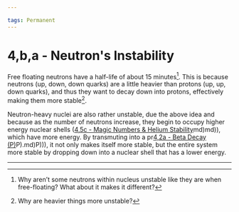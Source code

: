 ```yaml
---

tags: Permanent 
---
```


# 4,b,a - Neutron's Instability

Free floating neutrons have a half-life of about 15 minutes[^1]. This is because neutrons (up, down, down quarks) are a little heavier than protons (up, up, down quarks), and thus they want to decay down into protons, effectively making them more stable[^2].

Neutron-heavy nuclei are also rather unstable, due the above idea and because as the number of neutrons increase, they begin to occupy higher energy nuclear shells ([4,5c - Magic Numbers & Helium Stability](4,5c%20-%20Magic%20Numbers%20&%20Helium%20Stability.md)md)md)), which have more energy. By transmuting into a pr[4,2a - Beta Decay (P)](4,2a%20-%20Beta%20Decay%20(P).md)P).md)P))), it not only makes itself more stable, but the entire system more stable by dropping down into a nuclear shell that has a lower energy.

---

[^1]: Why aren’t some neutrons within nucleus unstable like they are when free-floating? What about it makes it different?
[^2]: Why are heavier things more unstable?
